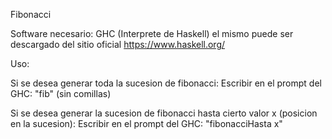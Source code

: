 Fibonacci

Software necesario: GHC (Interprete de Haskell) el mismo puede ser descargado del sitio oficial https://www.haskell.org/

Uso:

Si se desea generar toda la sucesion de fibonacci:
Escribir en el prompt del GHC: "fib" (sin comillas)

Si se desea generar la sucesion de fibonacci hasta cierto valor x (posicion en la sucesion):
Escribir en el prompt del GHC: "fibonacciHasta x"
